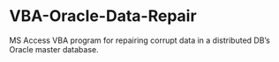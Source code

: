 # VBA-Oracle-Data-Repair
MS Access VBA program for repairing corrupt data in a distributed DB’s Oracle master database.
